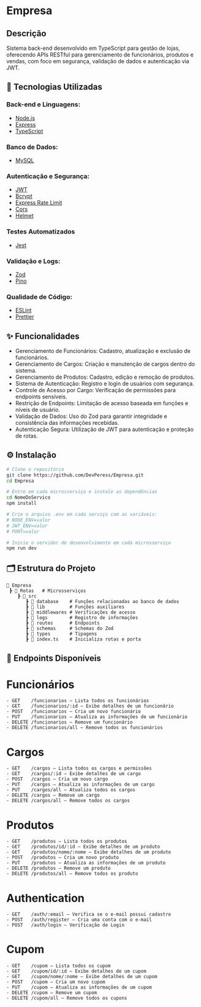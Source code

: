 # Empresa

## Descrição

Sistema back-end desenvolvido em TypeScript para gestão de lojas, oferecendo APIs RESTful para gerenciamento de funcionários, produtos e vendas, com foco em segurança, validação de dados e autenticação via JWT.

## 🧰 Tecnologias Utilizadas

### Back-end e Linguagens:
- [Node.js](https://nodejs.org/pt)
- [Express](https://expressjs.com)
- [TypeScript](https://www.typescriptlang.org/)

### Banco de Dados:
- [MySQL](https://www.mysql.com/)

### Autenticação e Segurança:
- [JWT](https://www.jwt.io)
- [Bcrypt](https://www.npmjs.com/package/bcrypt)
- [Express Rate Limit](https://www.npmjs.com/package/express-rate-limit)
- [Cors](https://www.npmjs.com/package/cors)
- [Helmet](https://www.npmjs.com/package/helmet)

### Testes Automatizados
- [Jest](https://jestjs.io)

### Validação e Logs:
- [Zod](https://zod.dev)
- [Pino](https://www.npmjs.com/package/pino)

### Qualidade de Código:
- [ESLint](https://eslint.org/?utm_source=chatgpt.com)
- [Prettier](https://prettier.io/?utm_source=chatgpt.com)

## ✨ Funcionalidades

- Gerenciamento de Funcionários: Cadastro, atualização e exclusão de funcionários.
- Gerenciamento de Cargos: Criação e manutenção de cargos dentro do sistema.
- Gerenciamento de Produtos: Cadastro, edição e remoção de produtos.
- Sistema de Autenticação: Registro e login de usuários com segurança.
- Controle de Acesso por Cargo: Verificação de permissões para endpoints sensíveis.
- Restrição de Endpoints: Limitação de acesso baseada em funções e níveis de usuário.
- Validação de Dados: Uso do Zod para garantir integridade e consistência das informações recebidas.
- Autenticação Segura: Utilização de JWT para autenticação e proteção de rotas.

## ⚙️ Instalação

```bash
# Clone o repositório
git clone https://github.com/DevPeress/Empresa.git
cd Empresa

# Entre em cada microsserviço e instale as dependências
cd NomeDoServico
npm install

# Crie o arquivo .env em cada serviço com as variáveis:
# NODE_ENV=valor
# JWT_ENV=valor
# PORT=valor

# Inicie o servidor de desenvolvimento em cada microsserviço
npm run dev
```

## 🗂 Estrutura do Projeto

```
📁 Empresa
 ┣ 📂 Rotas   # Microsserviços
    ┣ 📂 src 
       ┣ 📂 database    # Funções relacionadas ao banco de dados
       ┣ 📂 lib         # Funções auxiliares
       ┣ 📂 middlewares # Verificações de acesso
       ┣ 📂 logs        # Registro de informações
       ┣ 📂 routes      # Endpoints
       ┣ 📂 schemas     # Schemas do Zod
       ┣ 📂 types       # Tipagens
       ┣ 📄 index.ts    # Inicializa rotas e porta
```

## 🔐 Endpoints Disponíveis

# Funcionários

```
- GET    /funcionarios – Lista todos os funcionários
- GET    /funcionarios/:id – Exibe detalhes de um funcionário
- POST   /funcionarios – Cria um novo funcionário
- PUT    /funcionarios – Atualiza as informações de um funcionário
- DELETE /funcionarios – Remove um funcionário
- DELETE /funcionarios/all – Remove todos os funcionários
```

# Cargos

```
- GET    /cargos – Lista todos os cargos e permissões
- GET    /cargos/:id – Exibe detalhes de um cargo
- POST   /cargos – Cria um novo cargo
- PUT    /cargos – Atualiza as informações de um cargo
- PUT    /cargos/all – Atualiza todos os cargos
- DELETE /cargos – Remove um cargo
- DELETE /cargos/all – Remove todos os cargos
```

# Produtos

```
- GET    /produtos – Lista todos os produtos
- GET    /produtos/id/:id – Exibe detalhes de um produto
- GET    /produtos/nome/:nome – Exibe detalhes de um produto
- POST   /produtos – Cria um novo produto
- PUT    /produtos – Atualiza as informações de um produto
- DELETE /produtos – Remove um produto
- DELETE /produtos/all – Remove todos os produto
```

# Authentication

```
- GET    /auth/:email – Verifica se o e-mail possui cadastro
- POST   /auth/register – Cria uma conta com o e-mail
- POST   /auth/login – Verificação de Login
```

# Cupom

```
- GET    /cupom – Lista todos os cupom
- GET    /cupom/id/:id – Exibe detalhes de um cupom
- GET    /cupom/nome/:nome – Exibe detalhes de um cupom
- POST   /cupom – Cria um novo cupom
- PUT    /cupom – Atualiza as informações de um cupom
- DELETE /cupom – Remove um cupom
- DELETE /cupom/all – Remove todos os cupons
```